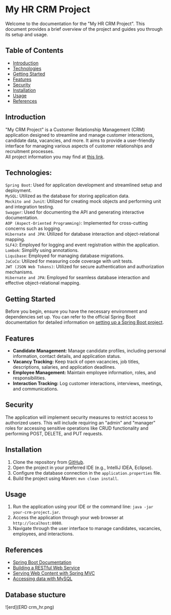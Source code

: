 # My HR CRM Project

Welcome to the documentation for the "My HR CRM Project". This document provides a brief overview of the project and guides you through its setup and usage.

## Table of Contents

- [Introduction](#introduction)
- [Technologies](#technologies)
- [Getting Started](#getting-started)
- [Features](#features)
- [Security](#security)
- [Installation](#installation)
- [Usage](#usage)
- [References](#references)

## Introduction

"My CRM Project" is a Customer Relationship Management (CRM) application designed to streamline and manage customer interactions, candidate data, vacancies, and more. It aims to provide a user-friendly interface for managing various aspects of customer relationships and recruitment processes.<br />
All project information you may find at [this link](https://drive.google.com/drive/folders/10BLBtSwlvJMaWUfJpxciwA4f1JdzcLAx).

## Technologies:
`Spring Boot`: Used for application development and streamlined setup and deployment. 
<br />
`MySQL`: Utilized as the database for storing application data.
<br />
`Mockito and Junit`: Utilized for creating mock objects and performing unit and integration testing.
<br />
`Swagger`: Used for documenting the API and generating interactive documentation.
<br />
`AOP (Aspect-Oriented Programming)`: Implemented for cross-cutting concerns such as logging.
<br />
`Hibernate and JPA`: Utilized for database interaction and object-relational mapping.
<br />
`SLF4J`: Employed for logging and event registration within the application.
<br />
`Lombok`: Simplify using annotations.
<br />
`Liquibase`: Employed for managing database migrations.
<br />
`JaCoCo`: Utilized for measuring code coverage with unit tests.
<br />
`JWT (JSON Web Tokens)`: Utilized for secure authentication and authorization mechanisms.
<br />
`Hibernate and JPA`: Employed for seamless database interaction and effective object-relational mapping.



## Getting Started

Before you begin, ensure you have the necessary environment and dependencies set up. You can refer to the official Spring Boot documentation for detailed information on [setting up a Spring Boot project](https://docs.spring.io/spring-boot/docs/3.1.2/reference/html/getting-started.html#getting-started-system-requirements).

## Features

- **Candidate Management:** Manage candidate profiles, including personal information, contact details, and application status.
- **Vacancy Tracking:** Keep track of open vacancies, job titles, descriptions, salaries, and application deadlines.
- **Employee Management:** Maintain employee information, roles, and responsibilities.
- **Interaction Tracking:** Log customer interactions, interviews, meetings, and communications.

## Security

The application will implement security measures to restrict access to authorized users. This will include requiring an "admin" and "manager" roles for accessing sensitive operations like CRUD functionality and performing POST, DELETE, and PUT requests.

## Installation

1. Clone the repository from [GitHub](https://github.com/your-username/your-crm-project).
2. Open the project in your preferred IDE (e.g., IntelliJ IDEA, Eclipse).
3. Configure the database connection in the `application.properties` file.
4. Build the project using Maven: `mvn clean install`.

## Usage

1. Run the application using your IDE or the command line: `java -jar your-crm-project.jar`.
2. Access the application through your web browser at `http://localhost:8080`.
3. Navigate through the user interface to manage candidates, vacancies, employees, and interactions.

## References

- [Spring Boot Documentation](https://docs.spring.io/spring-boot/docs/3.1.2/reference/html/)
- [Building a RESTful Web Service](https://spring.io/guides/gs/rest-service/)
- [Serving Web Content with Spring MVC](https://spring.io/guides/gs/serving-web-content/)
- [Accessing data with MySQL](https://spring.io/guides/gs/accessing-data-mysql/)

## Database stucture
![erd](ERD crm_hr.png)


